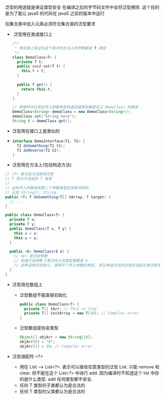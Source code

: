 泛型的用途就是保证类型安全
在编译之后的字节码文件中会将泛型擦除. 这个目的是为了能让 java5 的代码在 java5 之前的版本中运行

往集合类中加入元素必须符合集合类的泛型要求



- ​	泛型用在类或接口上

  ```java
  /**
   * 用在类上保证在这个类中的方法上的参数都是 T 类型
   */
  class DemoClass<T> {
    private T t;
    public void set(T t) {
      this.t = t;
    }
    
    public T get() {
      return this.t;
    }
  }
  
  // 使用时可以保证传入参数类型和返回值类型都是定义 DemoClass 的类型
  DemoClass<String> demoClass = new DemoClass<String>();
  demoClass.set("String here");
  String t = demoClass.get();
  ```

  

- 泛型用在接口上是类似的

- ```java
  interface DemoInterface<T1, T2> {
    T2 doSomething(T1 t1);
    T1 doReverse(T2 t2);
  }
  ```



- 泛型用在方法上(包括构造方法)

```java
// <T> 表示此方法使用泛型
// T 表示方法返回 T 类型
// 
// 此处传入的数组和第二个参数类型应该是同样的
// 比如 String[], String
public <T> T doSomething(T[] tArray, T target) {
  // ...
}

public class DemoClass<T> {
  private T x;
  private T y;
  public DemoClass(T x, T y) {
    this.x = x;
    this.y = y;
  }
  
  public <E> DemoClass(E e) {
    // <E> 是泛型参数
    // 构造方法参数 E表示传入的类型需要是 E
    // 这种没有任何意义, 限制不了传入参数的类型, 所以构造方法的泛型应该配合类泛型来使用
  }
}
```



- 泛型用在数组上

  - 泛型数组不能直接初始化

    ```java
    public class DemoClass<T> {
      private T[] tArr; // This is fine
      private T[] initArray = new T[10]; // Compiler error
    }
    ```

  - 泛型数组是协变类型

    ```java
    Object[] objArr = new String[10];
    objArr[0] = "X";
    objArr[1] = 10; // Compiler error
    ```

- 泛型通配符 <?>

  - 用在 List —> List<?>. 表示可以接收任意类型的泛型 List. 只能 remove 和 clear. 但不能在这个 List<*?*> 中进行 add. 因为编译时不知道这个 list 中存的是什么类型. add 任何类型都不安全.
  - <? extends T> 任何 T 类型的子类都认为是合法的
  - <? super T>  任何 T 类型的父类都认为是合法的
